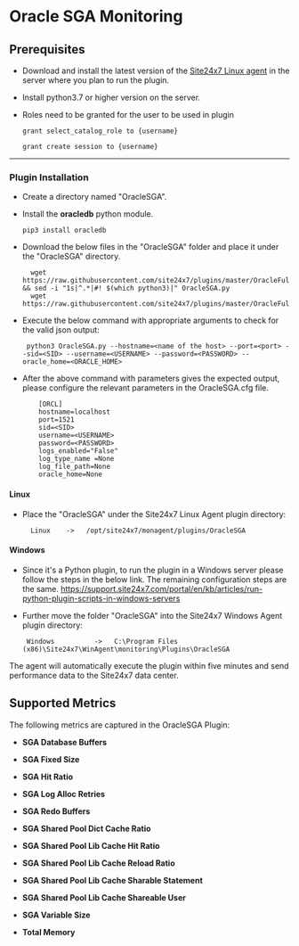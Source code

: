 # Oracle SGA Monitoring


                                                                                              
## Prerequisites

- Download and install the latest version of the [Site24x7 Linux agent](https://www.site24x7.com/app/client#/admin/inventory/add-monitor) in the server where you plan to run the plugin. 
- Install python3.7 or higher version on the server.
- Roles need to be granted for the user to be used in plugin

	```
	grant select_catalog_role to {username}
	```
	```
	grant create session to {username}
	```

---

### Plugin Installation  

- Create a directory named "OracleSGA".
- Install the **oracledb** python module.
	```
	pip3 install oracledb
	```

	
- Download the below files in the "OracleSGA" folder and place it under the "OracleSGA" directory.

		wget https://raw.githubusercontent.com/site24x7/plugins/master/OracleFullStackMonitoring/OracleSGA/OracleSGA.py && sed -i "1s|^.*|#! $(which python3)|" OracleSGA.py
		wget https://raw.githubusercontent.com/site24x7/plugins/master/OracleFullStackMonitoring/OracleSGA/OracleSGA.cfg

- Execute the below command with appropriate arguments to check for the valid json output:
	```
	 python3 OracleSGA.py --hostname=<name of the host> --port=<port> --sid=<SID> --username=<USERNAME> --password=<PASSWORD> --oracle_home=<ORACLE_HOME>
	 ```
- After the above command with parameters gives the expected output, please configure the relevant parameters in the OracleSGA.cfg file.
	```
	    [ORCL]
	    hostname=localhost
	    port=1521
	    sid=<SID>
	    username=<USERNAME>
	    password=<PASSWORD>
	    logs_enabled="False"
	    log_type_name =None
	    log_file_path=None
	    oracle_home=None
	```	
#### Linux
- Place the "OracleSGA" under the Site24x7 Linux Agent plugin directory:

        Linux    ->   /opt/site24x7/monagent/plugins/OracleSGA
  
#### Windows
- Since it's a Python plugin, to run the plugin in a Windows server please follow the steps in the below link. The remaining configuration steps are the same.
https://support.site24x7.com/portal/en/kb/articles/run-python-plugin-scripts-in-windows-servers
-  Further move the folder "OracleSGA" into the  Site24x7 Windows Agent plugin directory:

        Windows          ->   C:\Program Files (x86)\Site24x7\WinAgent\monitoring\Plugins\OracleSGA


The agent will automatically execute the plugin within five minutes and send performance data to the Site24x7 data center.



## Supported Metrics
The following metrics are captured in the OracleSGA Plugin:

- **SGA Database Buffers**

- **SGA Fixed Size**

- **SGA Hit Ratio**

- **SGA Log Alloc Retries**

- **SGA Redo Buffers**

- **SGA Shared Pool Dict Cache Ratio**

- **SGA Shared Pool Lib Cache Hit Ratio**

- **SGA Shared Pool Lib Cache Reload Ratio**

- **SGA Shared Pool Lib Cache Sharable Statement**

- **SGA Shared Pool Lib Cache Shareable User**

- **SGA Variable Size**

- **Total Memory**

